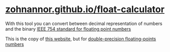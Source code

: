 # [zohnannor.github.io/float-calculator](zohnannor.github.io/float-calculator)

With this tool you can convert between decimal representation of numbers and the binary [IEEE 754 standard for floating point numbers](https://en.wikipedia.org/wiki/IEEE_754)

This is the copy of [this website](https://www.h-schmidt.net/FloatConverter/IEEE754.html), but for [double-precision floating-points numbers](https://en.wikipedia.org/wiki/Double-precision_floating-point_format)
